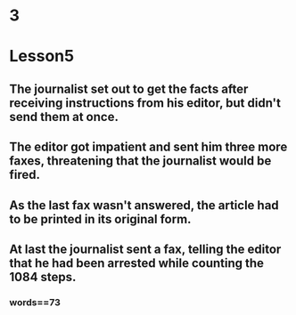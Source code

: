# 3
# Lesson5
## The journalist set out to get the facts after receiving instructions from his editor, but didn't send them at once.
## The editor got impatient and sent him three more faxes, threatening that the journalist would be fired.
## As the last fax wasn't answered, the article had to be printed in its original form.
## At last the journalist sent a fax, telling the editor that he had been arrested while counting the 1084 steps.
### words==73